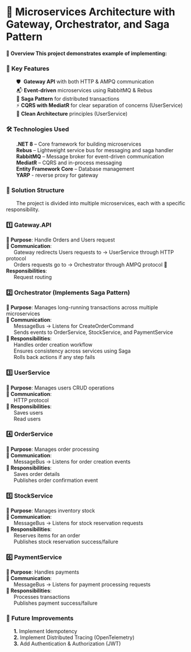 # 🚀 Microservices Architecture with Gateway, Orchestrator, and Saga Pattern

<h4 align="left">📖 Overview
This project demonstrates example of implementing: </h4> 

<h3 align="left">🌟 Key Features </h3>  

&emsp;&emsp;🛡️ &nbsp;**Gateway API** with both HTTP & AMPQ communication  
&emsp;&emsp;📬 **Event-driven** microservices using RabbitMQ & Rebus  
&emsp;&emsp;🔄 **Saga Pattern** for distributed transactions  
&emsp;&emsp;⚡ **CQRS with MediatR** for clear separation of concerns (UserService)  
&emsp;&emsp;🧼 **Clean Architecture** principles (UserService)   

<h3 align="left">🛠️ Technologies Used</h3>    

&emsp;&emsp;**.NET 8** – Core framework for building microservices   
&emsp;&emsp;**Rebus** – Lightweight service bus for messaging and saga handler  
&emsp;&emsp;**RabbitMQ** – Message broker for event-driven communication  
&emsp;&emsp;**MediatR** – CQRS and in-process messaging  
&emsp;&emsp;**Entity Framework Core** – Database management  
&emsp;&emsp;**YARP** - reverse proxy for gateway  

<h3 align="left">📁 Solution Structure</h3>  
&emsp;&emsp;The project is divided into multiple microservices, each with a specific responsibility.  



<h3 align="left">1️⃣ Gateway.API </h3>

**🔹 Purpose**: Handle Orders and Users request  
**🔹 Communication**:  
&emsp;&ensp;Gateway redirects Users requests to -> UserService through HTTP protocol  
&emsp;&ensp;Orders requests go to -> Orchestrator through AMPQ protocol
**🔹 Responsibilities**:  
&emsp;&ensp;Request routing 

<h3 align="left">2️⃣ Orchestrator (Implements Saga Pattern) </h3>  

**🔹 Purpose**: Manages long-running transactions across multiple microservices   
**🔹 Communication**:  
&emsp;&ensp;MessageBus → Listens for CreateOrderCommand  
&emsp;&ensp;Sends events to OrderService, StockService, and PaymentService  
**🔹 Responsibilities**:  
&emsp;&ensp;Handles order creation workflow  
&emsp;&ensp;Ensures consistency across services using Saga  
&emsp;&ensp;Rolls back actions if any step fails  

<h3 align="left">3️⃣ UserService </h3>   

**🔹 Purpose**: Manages users CRUD operations  
**🔹 Communication**:  
&emsp;&ensp;HTTP protocol  
**🔹 Responsibilities**:  
&emsp;&ensp;Saves users  
&emsp;&ensp;Read users

<h3 align="left">4️⃣ OrderService </h3>   

**🔹 Purpose**: Manages order processing  
**🔹 Communication**:  
&emsp;&ensp;MessageBus → Listens for order creation events  
**🔹 Responsibilities**:  
&emsp;&ensp;Saves order details  
&emsp;&ensp;Publishes order confirmation event

<h3 align="left">5️⃣ StockService </h3>  

**🔹 Purpose**: Manages inventory stock  
**🔹 Communication**:  
&emsp;&ensp;MessageBus → Listens for stock reservation requests  
**🔹 Responsibilities**:  
&emsp;&ensp;Reserves items for an order  
&emsp;&ensp;Publishes stock reservation success/failure

<h3 align="left">6️⃣ PaymentService  </h3> 

**🔹 Purpose**: Handles payments    
**🔹 Communication**:  
&emsp;&ensp;MessageBus → Listens for payment processing requests  
**🔹 Responsibilities**:  
&emsp;&ensp;Processes transactions  
&emsp;&ensp;Publishes payment success/failure

<h3 align="left">📌 Future Improvements  </h3>  

&emsp;&ensp;**1.** Implement Idempotency   
&emsp;&ensp;**2.** Implement Distributed Tracing (OpenTelemetry)  
&emsp;&ensp;**3.** Add Authentication & Authorization (JWT)  

